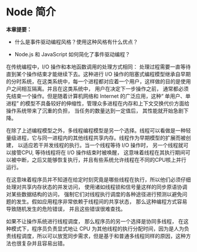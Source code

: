 # Node 简介

**本章提要：**

* 什么是事件驱动编程风格？使用这种风格有什么优点？

* Node.js 和 JavaScript 如何简化了事件驱动编程？

<p class="indent">在传统编程中，I/O 操作和本地函数调用的处理方式相同： 处理过程需要一直等待直到某个操作结束才能继续下去。这种进行 I/O 操作的阻塞式编程模型继承自早期的分时系统，在这类系统中，每一个进程都对应着一个用户，这样做的目的是使用户之间相互隔离。并且在这类系统中， 用户在决定下一步操作之前， 通常都必须先结束一个操作。但是随着计算机网络和 Internet 的广泛应用，这种“ 单用户、单进程” 的模型不具备较好的伸缩性，管理众多进程在内存和上下文交换代价方面给操作系统带来了沉重的负担， 当任务的数量达到一定值后， 其性能就开始急剧下降。</p>

在除了上述编程模型之外，多线程编程模型是另一个选择。线程可以看做是一种轻量级进程，它与同一进程内的其他线程共享内存。线程作为早期模型的扩展而被创建， 以适应若干并发线程的执行。当一个线程等待 I/O 操作时， 另一个线程就可以接管CPU, 等待线程将在 I/O 操作结束时被唤醒， 这意味着线程在其执行期间可以被中断，之后又能够恢复执行，并且有些系统允许线程在不同的CPU核上并行运行。

在这意味着程序员并不知道在给定时刻究竟是哪些线程在执行，所以他们必须仔细处理对共享内存状态的并发访问， 使用诸如线程锁和信号量这样的同步原语协调对某些数据结构的访问， 强制它们对线程执行调度的各种途径进行预测以避免问题的发生。假如应用程序非常依赖于线程间的共享状态， 那么这种编程方式容易导致随机发生的危险错误， 并且这些错误很难查找。

如果不让操作系统进行线程调度， 那么程序员的另一个选择是协同多线程， 在这种模式下，程序员负责显式地让 CPU 为其他线程的执行分配时间，因为是人为负责线程调度，所以可以放宽同步需求，但是基于和普通多线程同样的原因，这种方法也很复杂并且容易出错。

